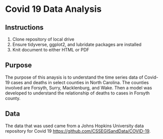 # Covid 19 Data Analysis

## Instructions

1) Clone repository of local drive
2) Ensure tidyverse, ggplot2, and lubridate packages are installed
3) Knit document to either HTML or PDF

## Purpose

The purpose of this anaysis is to understand the time series data of Covid-19 cases and deaths in select counties in North Carolina. The counties involved are Forsyth, Surry, Macklenburg, and Wake. Then a model was developed to understand the relationship of deaths to cases in Forsyth county.

## Data

The data that was used came from a Johns Hopkins University data repository for Covid 19 https://github.com/CSSEGISandData/COVID-19.
